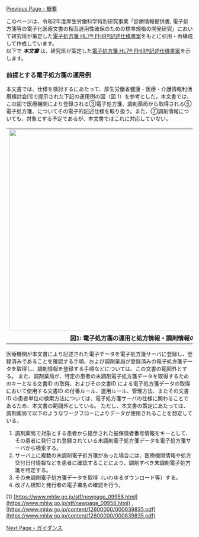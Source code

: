 [Previous Page - 概要](summary.html)

このページは、令和2年度厚生労働科学特別研究事業「診療情報提供書, 電子処方箋等の電子化医療文書の相互運用性確保のための標準規格の開発研究」において研究班が策定した<a href="https://std.jpfhir.jp/wp-content/uploads/2021/04/ePresctiption20210329Rel.zip">電子処方箋 HL7® FHIR®記述仕様書案</a>をもとに引用・再構成して作成しています。  
以下で ***本文書*** は、研究班が策定した<a href="https://std.jpfhir.jp/wp-content/uploads/2021/04/ePresctiption20210329Rel.zip">電子処方箋 HL7® FHIR®記述仕様書案</a>を示します。  

### 前提とする電子処方箋の運用例
本文書では、仕様を検討するにあたって、厚生労働省健康・医療・介護情報利活用検討会[1]で提示された下記の運用例の図（図 1）を参考とした。本文書では、この図で医療機関により登録される③電子処方箋、調剤薬局から取得される⑤電子処方箋、についてその電子的記述仕様を取り扱う。また、⑦調剤情報についても、対象とする予定であるが、本文書ではこれに対応していない。

<table style="border: 0px none">
<tr><td  style="border: 0px none"><img src="figure1.png" width="700" height="544"></td></tr>
<tr><th style="border: 0px none; text-align: center">図1: 電子処方箋の運用と処方情報・調剤情報の活用</th></tr>
</table>

医療機関が本文書により記述された電子データを電子処方箋サーバに登録し、登録済みであることを確認する手順、および調剤薬局が登録済みの電子処方箋データを取得し、調剤情報を登録する手順などについては、この文書の範囲外とする。
また、調剤薬局が、特定の患者の未調剤電子処方箋データを取得するためのキーとなる文書ID の取得、およびその文書ID による電子処方箋データの取得において使用する文書ID の付番ルール、運用ルール、管理方法、またその文書ID の患者単位の検索方法については、電子処方箋サーバの仕様に関わることであるため、本文書の範囲外としている。
ただし、本文書の策定にあたっては、調剤薬局で以下のようなワークフローによりデータが使用されることを想定している。

1. 調剤薬局で対象とする患者から提示された被保険者番号情報をキーとして、その患者に発行され登録されている未調剤電子処方箋データを電子処方箋サーバから検索する。
2. サーバ上に複数の未調剤電子処方箋があった場合には、医療機関情報や処方交付日付情報などを患者に確認することにより、調剤すべき未調剤電子処方箋を特定する。
3. その未調剤電子処方箋データを取得（いわゆるダウンロード等）する。
4. 改ざん検知と発行者の電子署名の確認を行う。

[1] [https://www.mhlw.go.jp/stf/newpage_09958.html](https://www.mhlw.go.jp/stf/newpage_09958.html) , 
[https://www.mhlw.go.jp/content/12600000/000639835.pdf](https://www.mhlw.go.jp/content/12600000/000639835.pdf)


[Next Page - ガイダンス](guidance.html)